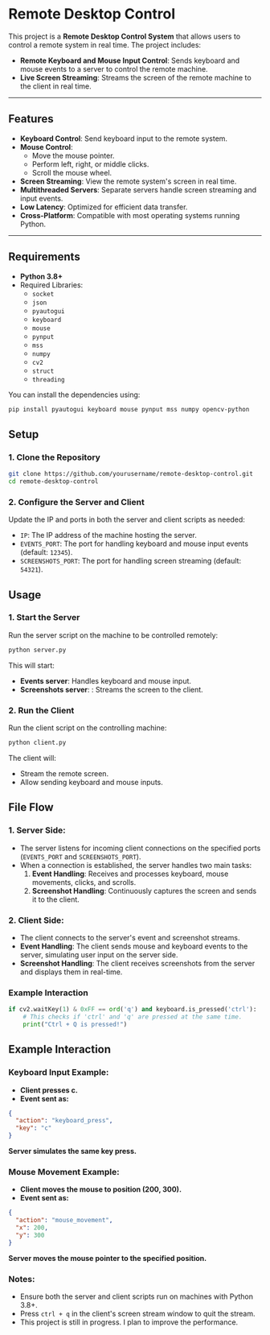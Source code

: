 # Remote Desktop Control

This project is a **Remote Desktop Control System** that allows users to control a remote system in real time. The project includes:
- **Remote Keyboard and Mouse Input Control**: Sends keyboard and mouse events to a server to control the remote machine.
- **Live Screen Streaming**: Streams the screen of the remote machine to the client in real time.

---

## Features

- **Keyboard Control**: Send keyboard input to the remote system.
- **Mouse Control**:
  - Move the mouse pointer.
  - Perform left, right, or middle clicks.
  - Scroll the mouse wheel.
- **Screen Streaming**: View the remote system's screen in real time.
- **Multithreaded Servers**: Separate servers handle screen streaming and input events.
- **Low Latency**: Optimized for efficient data transfer.
- **Cross-Platform**: Compatible with most operating systems running Python.

---

## Requirements

- **Python 3.8+**
- Required Libraries:
  - `socket`
  - `json`
  - `pyautogui`
  - `keyboard`
  - `mouse`
  - `pynput`
  - `mss`
  - `numpy`
  - `cv2`
  - `struct`
  - `threading`

You can install the dependencies using:
```bash
pip install pyautogui keyboard mouse pynput mss numpy opencv-python
```

## Setup

### 1. Clone the Repository
```bash
git clone https://github.com/yourusername/remote-desktop-control.git
cd remote-desktop-control
```

### 2. Configure the Server and Client
Update the IP and ports in both the server and client scripts as needed:
- `IP`: The IP address of the machine hosting the server.
- `EVENTS_PORT`: The port for handling keyboard and mouse input events (default: `12345`).
- `SCREENSHOTS_PORT`: The port for handling screen streaming (default: `54321`).

## Usage

### 1. Start the Server
Run the server script on the machine to be controlled remotely:
```bash
python server.py
```
This will start:
- **Events server**: Handles keyboard and mouse input.
- **Screenshots server**: : Streams the screen to the client.

### 2. Run the Client
Run the client script on the controlling machine:

```bash
python client.py
```
The client will:
- Stream the remote screen.
- Allow sending keyboard and mouse inputs.

## File Flow

### 1. Server Side:
- The server listens for incoming client connections on the specified ports (`EVENTS_PORT` and `SCREENSHOTS_PORT`).
- When a connection is established, the server handles two main tasks:
  1. **Event Handling**: Receives and processes keyboard, mouse movements, clicks, and scrolls.
  2. **Screenshot Handling**: Continuously captures the screen and sends it to the client.

### 2. Client Side:
- The client connects to the server's event and screenshot streams.
- **Event Handling**: The client sends mouse and keyboard events to the server, simulating user input on the server side.
- **Screenshot Handling**: The client receives screenshots from the server and displays them in real-time.

### Example Interaction

```python
if cv2.waitKey(1) & 0xFF == ord('q') and keyboard.is_pressed('ctrl'):
    # This checks if 'ctrl' and 'q' are pressed at the same time.
    print("Ctrl + Q is pressed!")
```

## Example Interaction

### Keyboard Input Example:
- **Client presses c.**
- **Event sent as:**
  
```json
{
  "action": "keyboard_press",
  "key": "c"
}
```
**Server simulates the same key press.**

### Mouse Movement Example:
- **Client moves the mouse to position (200, 300).**
- **Event sent as:**
  
```json
{
  "action": "mouse_movement",
  "x": 200,
  "y": 300
}
```
**Server moves the mouse pointer to the specified position.**

### Notes:
- Ensure both the server and client scripts run on machines with Python 3.8+.
- Press `ctrl + q` in the client's screen stream window to quit the stream.
- This project is still in progress. I plan to improve the performance.
